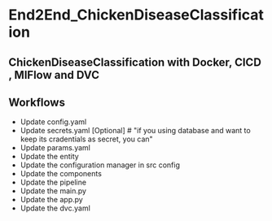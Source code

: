 # End2End_ChickenDiseaseClassification

## ChickenDiseaseClassification with Docker, CICD , MlFlow and DVC

## Workflows

- Update config.yaml
- Update secrets.yaml [Optional] # "if you using database and want 
                                    to keep its cradentials as secret, you can"
- Update params.yaml
- Update the entity
- Update the configuration manager in src config
- Update the components
- Update the pipeline
- Update the main.py
- Update the app.py
- Update the dvc.yaml



